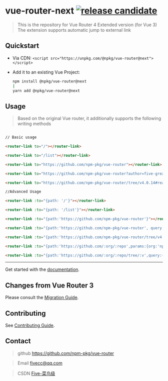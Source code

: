 # vue-router-next [![release candidate](https://img.shields.io/npm/v/@npkg/vue-router/next.svg)](https://www.npmjs.com/package/@npkg/vue-router/v/next) 

> This is the repository for Vue Router 4 Extended version (for Vue 3)
> The extension supports automatic jump to external link



## Quickstart

- Via CDN: `<script src="https://unpkg.com/@npkg/vue-router@next"></script>`

- Add it to an existing Vue Project:
  ```bash
  npm install @npkg/vue-router@next
  |
  yarn add @npkg/vue-router@next
  ```

## Usage


>Based on the original Vue router, it additionally supports the following writing methods


```html

// Basic usage

<router-link to="/"></router-link>

<router-link to="/list"></router-link>

<router-link to="https://github.com/npm-pkg/vue-router"></router-link>

<router-link to="https://github.com/npm-pkg/vue-router?author=five-great"></router-link>

<router-link to="https://github.com/npm-pkg/vue-router/tree/v4.0.14#readme"></router-link>

//Advanced Usage

<router-link :to="{path: '/'}"></router-link>

<router-link :to="{path: '/list'}"></router-link>

<router-link :to="{path:'https://github.com/npm-pkg/vue-router'}"></router-link>

<router-link :to="{path:'https://github.com/npm-pkg/vue-router', query:{author: 'five-great'}}"></router-link>

<router-link :to="{path:'https://github.com/npm-pkg/vue-router/tree/v4.0.14',hash:'#readme'}"></router-link>

<router-link :to="{path:'https://github.com/:org/:repo',params:{org:'npm-pkg',repo: 'vue-router'}}"></router-link>

<router-link :to="{path:'https://github.com/:org/:repo/tree/:v',query:{author: 'five-great'},params:{org:'npm-pkg',repo: 'vue-router',v:'v4.0.14'},hash:'#readme'}"></router-link>

```

---

Get started with the [documentation](https://next.router.vuejs.org).


## Changes from Vue Router 3

Please consult the [Migration Guide](https://next.router.vuejs.org/guide/migration/).

## Contributing

See [Contributing Guide](https://github.com/vuejs/vue-router-next/blob/master/.github/contributing.md).

## Contact

> github https://github.com/npm-pkg/vue-router

> Email fivecc@qq.com

> CSDN  [Five-菜鸟级](https://fivecc.blog.csdn.net/)
